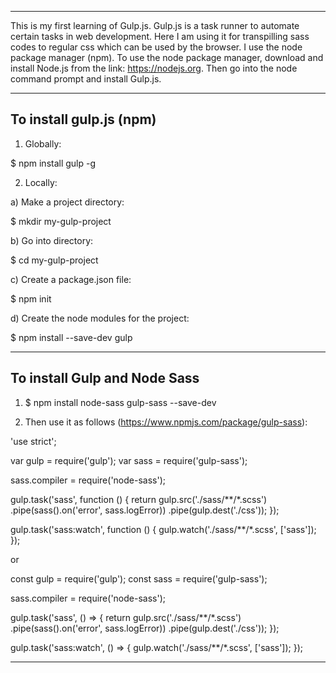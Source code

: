 -----------------------------------------------------------------------------------------------------------------------------------




This is my first learning of Gulp.js. Gulp.js is a task runner to automate certain tasks in web development.
Here I am using it for transpilling sass codes to regular css which can be used by the browser. I use the node package manager (npm). To use the node package manager, download and install Node.js from the link: https://nodejs.org. Then go into the node command prompt and install Gulp.js.




------------------------------------------------------
To install gulp.js (npm)
------------------------------------------------------



1) Globally:


$ npm install gulp -g


2) Locally:

a) Make a project directory:

$ mkdir my-gulp-project

b) Go into directory:

$ cd my-gulp-project

c) Create a package.json file:

$ npm init

d) Create the node modules for the project:

$ npm install --save-dev gulp


----------------------------------------------
To install Gulp and Node Sass
---------------------------------------------


1) $ npm install node-sass gulp-sass --save-dev

2) Then use it as follows (https://www.npmjs.com/package/gulp-sass):



<!-- ======================================================================== -->

'use strict';

var gulp = require('gulp');
var sass = require('gulp-sass');

sass.compiler = require('node-sass');

gulp.task('sass', function () {
  return gulp.src('./sass/**/*.scss')
    .pipe(sass().on('error', sass.logError))
    .pipe(gulp.dest('./css'));
});

gulp.task('sass:watch', function () {
  gulp.watch('./sass/**/*.scss', ['sass']);
});

<!-- ========================================================================= -->



or

const gulp = require('gulp');
const sass = require('gulp-sass');

sass.compiler = require('node-sass');

gulp.task('sass', () => {
  return gulp.src('./sass/**/*.scss')
    .pipe(sass().on('error', sass.logError))
    .pipe(gulp.dest('./css'));
});

gulp.task('sass:watch', () => {
  gulp.watch('./sass/**/*.scss', ['sass']);
});

<!-- ========================================================================== -->



------------------------------------------------------------------------------------------------------------------------
